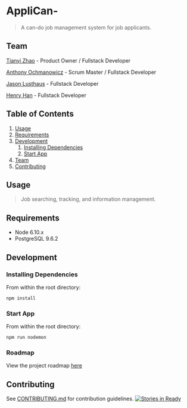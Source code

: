 # AppliCan-

> A can-do job management system for job applicants. 

## Team

  [Tianyi Zhao](https://github.com/zhaorq) - Product Owner / Fullstack Developer
  
  [Anthony Ochmanowicz](https://github.com/zhaorq) - Scrum Master / Fullstack Developer
  
  [Jason Lusthaus](https://github.com/jlusthaus) - Fullstack Developer
  
  [Henry Han](https://github.com/HHenry88) - Fullstack Developer

## Table of Contents

1. [Usage](#Usage)
1. [Requirements](#requirements)
1. [Development](#development)
    1. [Installing Dependencies](#installing-dependencies)
    1. [Start App](#start-app)
1. [Team](#team)
1. [Contributing](#contributing)

## Usage

> Job searching, tracking, and information management. 

## Requirements

- Node 6.10.x
- PostgreSQL 9.6.2


## Development

### Installing Dependencies

From within the root directory:

```sh
npm install

```

### Start App

From within the root directory:

```sh
npm run nodemon

```

### Roadmap

View the project roadmap [here](LINK_TO_PROJECT_ISSUES)


## Contributing

See [CONTRIBUTING.md](_CONTRIBUTING.md) for contribution guidelines.
[![Stories in Ready](https://badge.waffle.io/HashtableHippos/applican-.png?label=ready&title=Ready)](https://waffle.io/HashtableHippos/applican-?utm_source=badge)

